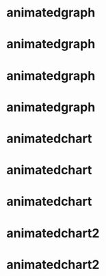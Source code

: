 # animatedgraph
# animatedgraph
# animatedgraph
# animatedgraph
# animatedchart
# animatedchart
# animatedchart
# animatedchart2
# animatedchart2
